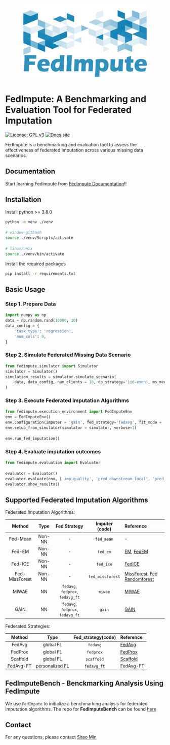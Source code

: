 
<p align="center"><img src="docs/icon.jpg" width="400" height="240"></p>

# FedImpute: A Benchmarking and Evaluation Tool for Federated Imputation

[![License: GPL v3](https://img.shields.io/badge/License-GPLv3-blue.svg)](https://www.gnu.org/licenses/gpl-3.0)
[![Docs site](https://img.shields.io/badge/docs-GitHub_Pages-blue)](https://idsla.github.io/FedImpute/)

FedImpute is a benchmarking and evaluation tool to assess the effectiveness of federated imputation across various missing data scenarios.

## Documentation
Start learning Fedimpute from [Fedimpute Documentation](https://idsla.github.io/FedImpute/)!!

## Installation
Install python >= 3.8.0
```bash
python -m venv ./venv

# window gitbash
source ./venv/Scripts/activate

# linux/unix
source ./venv/bin/activate
```
Install the required packages
```bash
pip install -r requirements.txt
```
## Basic Usage

### Step 1. Prepare Data
```python
import numpy as np
data = np.random.rand(10000, 10)
data_config = {
    'task_type': 'regression',
    'num_cols': 9,
}
```

### Step 2. Simulate Federated Missing Data Scenario
```python
from fedimpute.simulator import Simulator
simulator = Simulator()
simulation_results = simulator.simulate_scenario(
    data, data_config, num_clients = 10, dp_strategy='iid-even', ms_mech_type='mcar', verbose=1
)
```

### Step 3. Execute Federated Imputation Algorithms
```python
from fedimpute.execution_environment import FedImputeEnv
env = FedImputeEnv()
env.configuration(imputer = 'gain', fed_strategy='fedavg', fit_mode = 'fed')
env.setup_from_simulator(simulator = simulator, verbose=1)

env.run_fed_imputation()
```
### Step 4. Evaluate imputation outcomes
```python
from fedimpute.evaluation import Evaluator

evaluator = Evaluator()
evaluator.evaluate(env, ['imp_quality', 'pred_downstream_local', 'pred_downstream_fed'])
evaluator.show_results()
```

## Supported Federated Imputation Algorithms

Federated Imputation Algorithms:

|     Method     |     Type      |               Fed Strategy               |  Imputer (code)  | Reference                                                                                                                                                                                   |
|:--------------:|:-------------:|:----------------------------------------:|:----------------:|:--------------------------------------------------------------------------------------------------------------------------------------------------------------------------------------------|
|    Fed-Mean    |    Non-NN     |                    -                     |    `fed_mean`    | -                                                                                                                                                                                           |
|     Fed-EM     |    Non-NN     |                    -                     |     `fed_em`     | [EM](https://github.com/vanderschaarlab/hyperimpute/blob/main/src/hyperimpute/plugins/imputers/plugin_EM.py), [FedEM](https://arxiv.org/abs/2108.10252)                                     |
|    Fed-ICE     |    Non-NN     |                    -                     |    `fed_ice`     | [FedICE](https://pubmed.ncbi.nlm.nih.gov/33122624/)                                                                                                                                         |
| Fed-MissForest |    Non-NN     |                    -                     | `fed_missforest` | [MissForest](https://github.com/vanderschaarlab/hyperimpute/blob/main/src/hyperimpute/plugins/imputers/plugin_missforest.py), [Fed Randomforest](https://pubmed.ncbi.nlm.nih.gov/35139148/) |
|     MIWAE      |      NN       |     `fedavg`, `fedprox`, `fedavg_ft`     |     `miwae`      | [MIWAE](https://github.com/vanderschaarlab/hyperimpute/blob/main/src/hyperimpute/plugins/imputers/plugin_miwae.py)                                                                          |
|      GAIN      |      NN       |     `fedavg`, `fedprox`, `fedavg_ft`     |      `gain`      | [GAIN](https://github.com/vanderschaarlab/hyperimpute/blob/main/src/hyperimpute/plugins/imputers/plugin_gain.py)                                                                            |

Federated Strategies:

|   Method    |      Type       | Fed_strategy(code) | Reference     |
|:-----------:|:---------------:|:------------------:|:--------------|
|   FedAvg    |    global FL    |      `fedavg`      | [FedAvg]()    |
|   FedProx   |    global FL    |     `fedprox`      | [FedProx]()   |
|  Scaffold   |    global FL    |     `scaffold`     | [Scaffold]()  |
|  FedAvg-FT  | personalized FL |    `fedavg_ft`     | [FedAvg-FT]() |



## FedImputeBench - Benckmarking Analysis Using FedImpute

We use `FedImpute` to initialize a benchmarking analysis for federated imputation algorithms. The repo for **FedImputeBench** can be found [here](https://github.com/sitaomin1994/FedImputeBench)

## Contact
For any questions, please contact [Sitao Min](mailto:sm2370@rutgers.edu)
